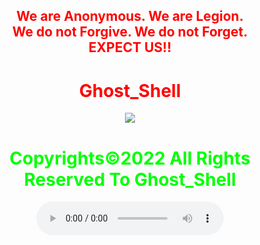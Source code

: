 <html>
    <center>
     <h2 style="color:red">
    We are Anonymous.
    We are Legion.<br>
    We do not Forgive.
    We do not Forget.<br>EXPECT US!!<br></h2>   
    <link rel="icon" type="image/x-icon" href="favicon.ico">
    <link rel="stylesheet" href="world.css">
      <h1 style="color:red">Ghost_Shell</h1><img src="https://i.ibb.co/SmLz9Fr/GHOOST.png"><br>
      <ion-icon size="large"></ion-icon>
      <h1 style="color:#00ff00">Copyrights&copy;2022 All Rights Reserved To Ghost_Shell</h1>
      <link href="https://unpkg.com/ionicons@4.5.10-0/dist/css/ionicons.min.css" rel="stylesheet">
      <link href="https://fonts.googleapis.com/css?family=Montserrat&display=swap" rel="stylesheet">
<a class="social-icon" href="https://www.facebook.com/"><ion-icon name="logo-facebook"></ion-icon></a>
<a class="-icon" href="https://twitter.com/"><ion-icon name="logo-twitter"></ion-icon></a>
<a class="ion-icon" href="https://www.instagram.com/"><ion-icon name="logo-instagram"></ion-icon></a>
<a class="ion-icon" href="https://www.youtube.com/"><ion-icon name="logo-youtube"></ion-icon></a>
<a class="ion-icon" href="https://github.com/"><ion-icon name="logo-github"></ion-icon></a>
<body> 
<script type="module" src="https://unpkg.com/ionicons@5.5.2/dist/ionicons/ionicons.esm.js"></script>
<script nomodule src="https://unpkg.com/ionicons@5.5.2/dist/ionicons/ionicons.js"></script>
   <audio controls loop autoplay height="" width="">
<audio autoplay="true" src="Anonymous Hackers Song-We Are Anonymous.mp3"></audio>
<link href="https://fonts.googleapis.com/css?family=Lobster" rel="stylesheet" type="text/css">
     <script>alert("😎It is our great pleasure to have you on board!.A hearty welcome to you😎")</script>
</body>
